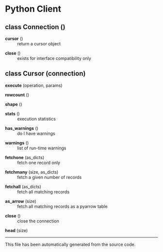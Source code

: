 # Python Client

<!--- this page is automatically build from connection.py --->

<!--- target format
<dl>
    <dt><h2>class <b>Schema</b> (definition)</h2></dt>  
    <dd>
    Tests a dictionary against a schema to test for conformity. Schema definition is similar to - but not the same as - avro schemas
 
    <h3>Parameters</h3>
    <dl>
        <dt><b>definition:</b> dictionary or string</dt>
        <dd>A dictionary, a JSON string of a dictionary or the name of a JSON file containing a schema definition
        </dd>
    </dl>

    <h3>Properties</h3>
    <dl>
        <dt><b>definition</b> dictionary or string</dt>
        <dd>A dictionary, a JSON string of a dictionary or the name of a JSON file containing a schema definition
        </dd>
    </dl>

    <h3>Functions</h3>
    <dl>
        <dt><h4>def <b>validate</b> (subject, raise_exception) -> dictionary or string</h4></dt>
        <dd>
            Test a dictionary against the Schema.

            <p><b>Parameters</b></p>
            <ul>
                <li>
                    subject: dictionary<br />
                    The dictionary to test for conformity
                </li>
                <li>
                    raise_exception: boolean<br />
                    If True, when the subject doesn't conform to the schema a ValidationError is raised
                </li>
            </ul>

            <p><b>Returns</b></p>
            <p>boolean, True is subject conforms</p>

            <p><b>Raises</b></p>
            <p>ValidationError</p>
        </dd>
    </dl>

</dd>
</dl>
--->

<!--- start --->
<dl><dt><h2>class <b>Connection</b> ()</h2></dt><dd></dd></dl>
<dl><dt><b>cursor</b> ()</dt><dd> 
return a cursor object</dd></dl>
<dl><dt><b>close</b> ()</dt><dd> 
exists for interface compatibility only</dd></dl>
<dl><dt><h2>class <b>Cursor</b> (connection)</h2></dt><dd></dd></dl>
<dl><dt><b>execute</b> (operation, params)</dt><dd></dd></dl>
<dl><dt><b>rowcount</b> ()</dt><dd></dd></dl>
<dl><dt><b>shape</b> ()</dt><dd></dd></dl>
<dl><dt><b>stats</b> ()</dt><dd> 
execution statistics</dd></dl>
<dl><dt><b>has_warnings</b> ()</dt><dd> 
do I have warnings</dd></dl>
<dl><dt><b>warnings</b> ()</dt><dd> 
list of run-time warnings</dd></dl>
<dl><dt><b>fetchone</b> (as_dicts)</dt><dd> 
fetch one record only</dd></dl>
<dl><dt><b>fetchmany</b> (size, as_dicts)</dt><dd> 
fetch a given number of records</dd></dl>
<dl><dt><b>fetchall</b> (as_dicts)</dt><dd> 
fetch all matching records</dd></dl>
<dl><dt><b>as_arrow</b> (size)</dt><dd> 
fetch all matching records as a pyarrow table</dd></dl>
<dl><dt><b>close</b> ()</dt><dd> 
close the connection</dd></dl>
<dl><dt><b>head</b> (size)</dt><dd></dd></dl>

<hr><p>This file has been automatically generated from the source code.</p>